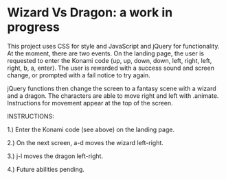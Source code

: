 # Wizard Vs Dragon: a work in progress

This project uses CSS for style and JavaScript and jQuery for functionality. At the moment, there are two events. On the landing page, the user is requested to enter the Konami code (up, up, down, down, left, right, left, right, b, a, enter). The user is rewarded with a success sound and screen change, or prompted with a fail notice to try again.

jQuery functions then change the screen to a fantasy scene with a wizard and a dragon. The characters are able to move right and left with .animate. Instructions for movement appear at the top of the screen.

INSTRUCTIONS:

1.) Enter the Konami code (see above) on the landing page.

2.) On the next screen, a-d moves the wizard left-right.

3.) j-l moves the dragon left-right.

4.) Future abilities pending.